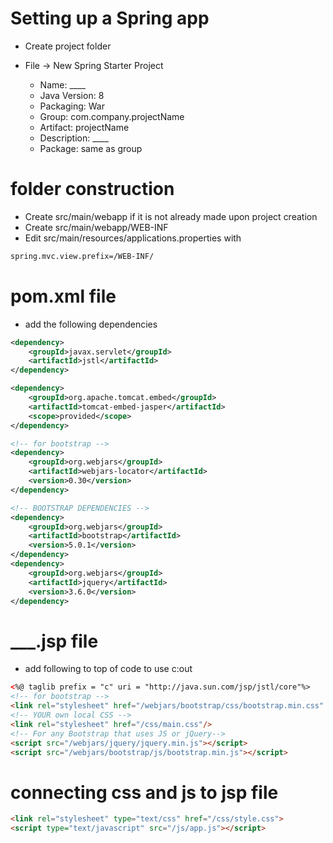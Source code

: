 # Setting up a Spring app
- Create project folder


- File -> New Spring Starter Project
  - Name: ____
  - Java Version: 8
  - Packaging: War
  - Group: com.company.projectName
  - Artifact: projectName
  - Description: ____
  - Package: same as group
  
# folder construction
- Create src/main/webapp if it is not already made upon project creation
- Create src/main/webapp/WEB-INF
- Edit src/main/resources/applications.properties with
```xml
spring.mvc.view.prefix=/WEB-INF/
```

# pom.xml file
  - add the following dependencies
```xml
<dependency>
    <groupId>javax.servlet</groupId>
    <artifactId>jstl</artifactId>
</dependency>

<dependency>
    <groupId>org.apache.tomcat.embed</groupId>
    <artifactId>tomcat-embed-jasper</artifactId>
    <scope>provided</scope>
</dependency>

<!-- for bootstrap -->
<dependency>
    <groupId>org.webjars</groupId>
    <artifactId>webjars-locator</artifactId>
    <version>0.30</version>
</dependency>

<!-- BOOTSTRAP DEPENDENCIES -->
<dependency>
    <groupId>org.webjars</groupId>
    <artifactId>bootstrap</artifactId>
    <version>5.0.1</version>
</dependency>
<dependency>
    <groupId>org.webjars</groupId>
    <artifactId>jquery</artifactId>
    <version>3.6.0</version>
</dependency>
```
# ___.jsp file
- add following to top of code to use c:out
```html
<%@ taglib prefix = "c" uri = "http://java.sun.com/jsp/jstl/core"%>
<!-- for bootstrap -->
<link rel="stylesheet" href="/webjars/bootstrap/css/bootstrap.min.css" />
<!-- YOUR own local CSS -->
<link rel="stylesheet" href="/css/main.css"/>
<!-- For any Bootstrap that uses JS or jQuery-->
<script src="/webjars/jquery/jquery.min.js"></script>
<script src="/webjars/bootstrap/js/bootstrap.min.js"></script>
```

# connecting css and js to jsp file
```html
<link rel="stylesheet" type="text/css" href="/css/style.css">
<script type="text/javascript" src="/js/app.js"></script>
```
